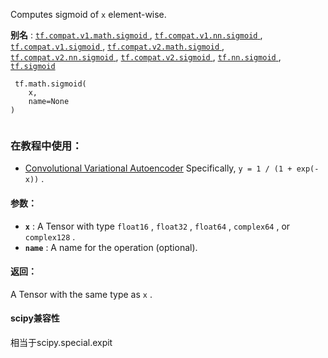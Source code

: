 Computes sigmoid of  `x`  element-wise.

**别名** : [ `tf.compat.v1.math.sigmoid` ](/api_docs/python/tf/math/sigmoid), [ `tf.compat.v1.nn.sigmoid` ](/api_docs/python/tf/math/sigmoid), [ `tf.compat.v1.sigmoid` ](/api_docs/python/tf/math/sigmoid), [ `tf.compat.v2.math.sigmoid` ](/api_docs/python/tf/math/sigmoid), [ `tf.compat.v2.nn.sigmoid` ](/api_docs/python/tf/math/sigmoid), [ `tf.compat.v2.sigmoid` ](/api_docs/python/tf/math/sigmoid), [ `tf.nn.sigmoid` ](/api_docs/python/tf/math/sigmoid), [ `tf.sigmoid` ](/api_docs/python/tf/math/sigmoid)

```
 tf.math.sigmoid(
    x,
    name=None
)
 
```

### 在教程中使用：
- [Convolutional Variational Autoencoder](https://tensorflow.google.cn/tutorials/generative/cvae)
Specifically,  `y = 1 / (1 + exp(-x))` .

#### 参数：
- **`x`** : A Tensor with type  `float16` ,  `float32` ,  `float64` ,  `complex64` , or `complex128` .
- **`name`** : A name for the operation (optional).


#### 返回：
A Tensor with the same type as  `x` .

#### scipy兼容性
相当于scipy.special.expit

